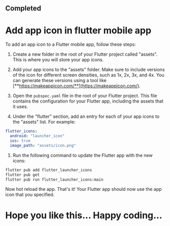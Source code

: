 ## Completed


# Add app icon in flutter mobile app

To add an app icon to a Flutter mobile app, follow these steps:

1. Create a new folder in the root of your Flutter project called "assets". This is where you will store your app icons.
    
2. Add your app icons to the "assets" folder. Make sure to include versions of the icon for different screen densities, such as 1x, 2x, 3x, and 4x. You can generate these versions using a tool like [**https://makeappicon.com/**](https://makeappicon.com/).
    
3. Open the `pubspec.yaml` file in the root of your Flutter project. This file contains the configuration for your Flutter app, including the assets that it uses.
    
4. Under the "flutter" section, add an entry for each of your app icons to the "assets" list. For example:
    

```yaml
flutter_icons:
  android: "launcher_icon"
  ios: true
  image_path: "assets/icon.png"
```

1. Run the following command to update the Flutter app with the new icons:
    

```bash
flutter pub add flutter_launcher_icons
flutter pub get
flutter pub run flutter_launcher_icons:main
```

Now hot reload the app.
That's it! Your Flutter app should now use the app icon that you specified.

# Hope you like this... Happy coding...
